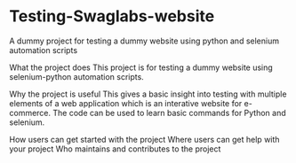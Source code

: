 # Testing-Swaglabs-website
A dummy project for testing a dummy website using python and selenium automation scripts

What the project does
This project is for testing a dummy website using selenium-python automation scripts. 

Why the project is useful
This gives a basic insight into testing with multiple elements of a web application which is an interative website for e-commerce. The code can be used to learn basic commands for Python and selenium. 

How users can get started with the project
Where users can get help with your project
Who maintains and contributes to the project
